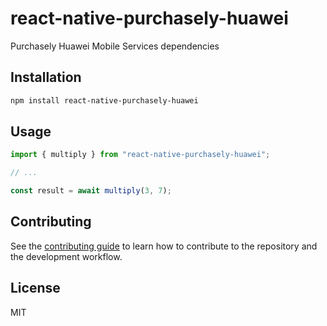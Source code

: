 # react-native-purchasely-huawei

Purchasely Huawei Mobile Services dependencies

## Installation

```sh
npm install react-native-purchasely-huawei
```

## Usage

```js
import { multiply } from "react-native-purchasely-huawei";

// ...

const result = await multiply(3, 7);
```

## Contributing

See the [contributing guide](CONTRIBUTING.md) to learn how to contribute to the repository and the development workflow.

## License

MIT
